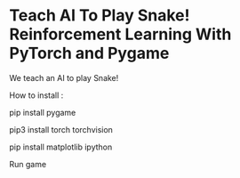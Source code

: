 # Teach AI To Play Snake! Reinforcement Learning With PyTorch and Pygame

We teach an AI to play Snake!


How to install : 
 
pip install pygame 

pip3 install torch torchvision

pip install matplotlib ipython


Run game 